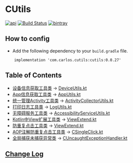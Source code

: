 # CUtils

[![api](https://img.shields.io/badge/API-19+-brightgreen.svg)](https://android-arsenal.com/api?level=19)
[![Build Status](https://travis-ci.org/xbdcc/CUtils.svg?branch=master)](https://travis-ci.org/xbdcc/CUtils)
[![bintray](https://api.bintray.com/packages/xbdcc/maven/cutils/images/download.svg)](https://bintray.com/xbdcc/maven/cutils/_latestVersion)
<!--哈哈我是注释，不会在浏览器中显示。-->
<!--
[![jitpack](https://jitpack.io/v/xbdcc/cutils.svg)](https://jitpack.io/#xbdcc/cutils)
![bintray](https://api.bintray.com/packages/xbdcc/maven/cutils/images/download.svg)
-->


## How to config
- Add the following dependency to your `build.gradle` file.
```
    implementation 'com.carlos.cutils:cutils:0.0.27'
```


## Table of Contents

- [设备信息获取工具类](notes/util/DeviceUtils.md) -> [DeviceUtils.kt][DeviceUtils.kt]
- [App信息获取工具类](notes/util/AppUtils.md) -> [AppUtils.kt][AppUtils.kt]
- [统一管理Activity工具类](notes/util/ActivityCollectorUtils.md) -> [ActivityCollectorUtils.kt][ActivityCollectorUtils.kt]
- [打印日志工具类](notes/util/ActivityCollectorUtils.md) -> [LogUtils.kt][LogUtils.kt]
- [无障碍服务工具类](notes/util/AccessibilityServiceUtils.md) -> [AccessibilityServiceUtils.kt][AccessibilityServiceUtils.kt]
- [Kotlin中View扩展工具类](notes/util/ViewExtend.md) -> [ViewExtend.kt][ViewExtend.kt]
- [防重复点击工具类](notes/extend/ViewExtend.md) -> [ViewExtend.kt][ViewExtend.kt]
- [AOP注解防重复点击工具类](notes/util/CSingleClick.md) -> [CSingleClick.kt][CSingleClick.kt]
- [全局捕获未捕获异常类](notes/execption/CUncaughtExceptionHandler.md) ->  [CUncaughtExceptionHandler.kt][CUncaughtExceptionHandler.kt]

[DeviceUtils.kt]: cutils/src/main/java/com/carlos/cutils/util/DeviceUtils.kt
[AppUtils.kt]: cutils/src/main/java/com/carlos/cutils/util/AppUtils.kt
[ActivityCollectorUtils.kt]: cutils/src/main/java/com/carlos/cutils/util/ActivityCollectorUtils.kt
[DeviceUtils.kt]: cutils/src/main/java/com/carlos/cutils/util/DeviceUtils.kt
[LogUtils.kt]: cutils/src/main/java/com/carlos/cutils/util/LogUtils.kt
[AccessibilityServiceUtils.kt]: cutils/src/main/java/com/carlos/cutils/util/AccessibilityServiceUtils.kt
[ViewExtend.kt]: cutils/src/main/java/com/carlos/cutils/extend/ViewExtend.kt
[CSingleClick.kt]: cutils/src/main/java/com/carlos/cutils/aop
[CUncaughtExceptionHandler.kt]: cutils/src/main/java/com/carlos/cutils/execption

## [Change Log](CHANGELOG.md)